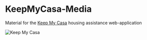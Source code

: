 # KeepMyCasa-Media
Material for the [Keep My Casa](http://www.keepmycasa.com) housing assistance web-application

![Keep My Casa](https://cdn.rawgit.com/jimgiven/housing-assistance/master/client/app/assets/svg/KeepMyCasa_BrownGrey.svg)

